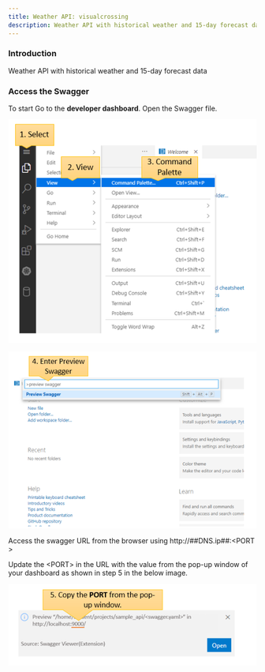 ```yaml
---
title: Weather API: visualcrossing
description: Weather API with historical weather and 15-day forecast data
---
```


### Introduction

Weather API with historical weather and 15-day forecast data

### Access the Swagger
To start
Go to the **developer dashboard**.
Open the Swagger file.

![swaggerPort](_images/open-command-palette.PNG)


![swaggerPort](_images/preview-swagger.PNG)


Access the swagger URL from the browser using http://##DNS.ip##: ​<​PORT​>​

Update the ​<​PORT​>​ in the URL with the value from the pop-up window of your dashboard as shown in step 5 in the below image. 

![swaggerPort](_images/swagger-url-pop-up.PNG)

  

